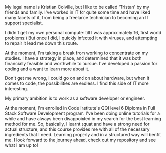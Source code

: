 

My legal name is Kristian Colville, but I like to be called 'Tristan' by my friends and family.
I've worked in IT for quite some time and have liked many facets of it, from being a freelance technician to becoming an IT support specialist.

I didn't get my own personal computer till I was approximately 16, first world problems:) But once I did, I quickly infected it with viruses, 
and attempting to repair it lead me down this route.

At the moment, I'm taking a break from working to concentrate on my studies. I have a strategy in place, and determined that it was both financially feasible and worthwhile to 
pursue. I've developed a passion for coding and a want to learn more about it.



Don't get me wrong, I could go on and on about hardware, but when it comes to code, the possibilities are endless. I find this side of IT more interesting.

My primary ambition is to work as a software developer or engineer.

At the moment, I'm enrolled in Code Institute's QQI level 6 Diploma in Full Stack Software Development program.
I've been doing online tutorials for a while and have always been disappointed in my search for the best learning method for me.
So, basically, I learnt squat and have a strong need for actual structure, and this course provides me with all of the necessary ingredients that I need.
Learning properly and in a structured way will benfit me. 
I look forward to the journey ahead, check out my repository and see what I am up to!
